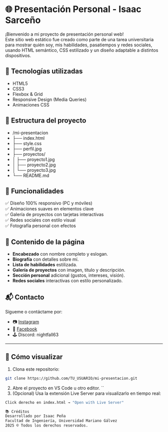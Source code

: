 # 🌐 Presentación Personal - Isaac Sarceño

¡Bienvenido a mi proyecto de presentación personal web!  
Este sitio web estático fue creado como parte de una tarea universitaria para mostrar quién soy, mis habilidades, pasatiempos y redes sociales, usando HTML semántico, CSS estilizado y un diseño adaptable a distintos dispositivos.

## 🧠 Tecnologías utilizadas

- HTML5
- CSS3
- Flexbox & Grid
- Responsive Design (Media Queries)
- Animaciones CSS

## 📝 Estructura del proyecto
- /mi-presentacion
- ├── index.html
- ├── style.css
- ├── perfil.jpg
- ├── proyectos/
- │ ├── proyecto1.jpg
- │ ├── proyecto2.jpg
- │ └── proyecto3.jpg
- └── README.md

## 🚀 Funcionalidades

✅ Diseño 100% responsivo (PC y móviles)  
✅ Animaciones suaves en elementos clave  
✅ Galería de proyectos con tarjetas interactivas  
✅ Redes sociales con estilo visual  
✅ Fotografía personal con efectos  

## 🧾 Contenido de la página

- **Encabezado** con nombre completo y eslogan.
- **Biografía** con detalles sobre mí.
- **Lista de habilidades** estilizada.
- **Galería de proyectos** con imagen, título y descripción.
- **Sección personal** adicional (gustos, intereses, visión).
- **Redes sociales** interactivas con estilo personalizado.

## 📬 Contacto

Sígueme o contáctame por:
- 📷 [Instagram](https://instagram.com/isaacsf_22)
- 💬 [Facebook](https://facebook.com/IsaacSarceño)
- 🕹️ Discord: nightfall63

---

## 📌 Cómo visualizar

1. Clona este repositorio:
```bash
git clone https://github.com/TU_USUARIO/mi-presentacion.git
```
2. Abre el proyecto en VS Code u otro editor.
``
3. (Opcional) Usa la extensión Live Server para visualizarlo en tiempo real:
```bash 
Click derecho en index.html → "Open with Live Server"

📚 Créditos
Desarrollado por Isaac Peña
Facultad de Ingeniería, Universidad Mariano Gálvez
2025 © Todos los derechos reservados.
